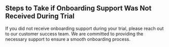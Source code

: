 ## Steps to Take if Onboarding Support Was Not Received During Trial

If you did not receive onboarding support during your trial, please reach out to our customer success team. We are committed to providing the necessary support to ensure a smooth onboarding process.
